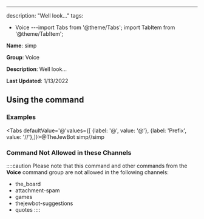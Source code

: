 ---
description: "Well look..."
tags:
  - Voice
---import Tabs from '@theme/Tabs';
import TabItem from '@theme/TabItem';

**Name**: simp

**Group**: Voice

**Description**: Well look...

**Last Updated**: 1/13/2022

## Using the command

### Examples
<Tabs defaultValue='@'values={[ {label: '@', value: '@'}, {label: 'Prefix', value: '//'},]}><TabItem value='@'>@TheJewBot simp</TabItem><TabItem value='//'>//simp</TabItem></Tabs>

### Command Not Allowed in these Channels
::::caution Please note that this command and other commands from the **Voice** command group are not allowed in the following channels:
- the_board
- attachment-spam
- games
- thejewbot-suggestions
- quotes
::::